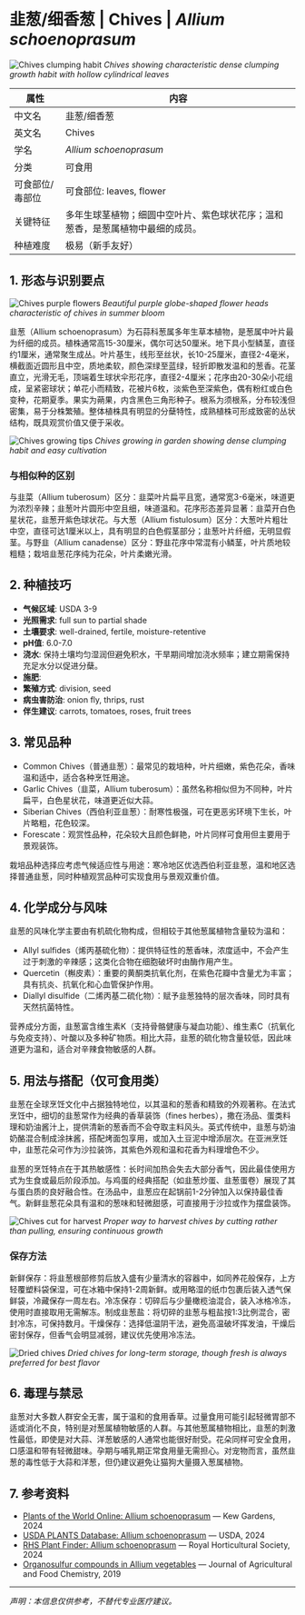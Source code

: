 # 韭葱/细香葱 | Chives | *Allium schoenoprasum*

![Chives clumping habit](https://upload.wikimedia.org/wikipedia/commons/thumb/c/c2/Allium_schoenoprasum_clumps.jpg/800px-Allium_schoenoprasum_clumps.jpg)
*Chives showing characteristic dense clumping growth habit with hollow cylindrical leaves*

| 属性 | 内容 |
|------|------|
| 中文名 | 韭葱/细香葱 |
| 英文名 | Chives |
| 学名 | *Allium schoenoprasum* |
| 分类 | 可食用 |
| 可食部位/毒部位 | 可食部位: leaves, flower |
| 关键特征 | 多年生球茎植物；细圆中空叶片、紫色球状花序；温和葱香，是葱属植物中最细的成员。 |
| 种植难度 | 极易（新手友好） |

## 1. 形态与识别要点

![Chives purple flowers](https://upload.wikimedia.org/wikipedia/commons/thumb/a/a5/Allium_schoenoprasum_flowers.jpg/600px-Allium_schoenoprasum_flowers.jpg)
*Beautiful purple globe-shaped flower heads characteristic of chives in summer bloom*

韭葱（Allium schoenoprasum）为石蒜科葱属多年生草本植物，是葱属中叶片最为纤细的成员。植株通常高15-30厘米，偶尔可达50厘米。地下具小型鳞茎，直径约1厘米，通常聚生成丛。叶片基生，线形至丝状，长10-25厘米，直径2-4毫米，横截面近圆形且中空，质地柔软，颜色深绿至蓝绿，轻折即散发温和的葱香。花茎直立，光滑无毛，顶端着生球状伞形花序，直径2-4厘米；花序由20-30朵小花组成，呈紧密球状；单花小而精致，花被片6枚，淡紫色至深紫色，偶有粉红或白色变种，花期夏季。果实为蒴果，内含黑色三角形种子。根系为须根系，分布较浅但密集，易于分株繁殖。整体植株具有明显的分蘖特性，成熟植株可形成致密的丛状结构，既具观赏价值又便于采收。

![Chives growing tips](https://upload.wikimedia.org/wikipedia/commons/thumb/b/b1/Chives_garden_growing.jpg/640px-Chives_garden_growing.jpg)
*Chives growing in garden showing dense clumping habit and easy cultivation*

### 与相似种的区别

与韭菜（Allium tuberosum）区分：韭菜叶片扁平且宽，通常宽3-6毫米，味道更为浓烈辛辣；韭葱叶片圆形中空且细，味道温和。花序形态差异显著：韭菜开白色星状花，韭葱开紫色球状花。与大葱（Allium fistulosum）区分：大葱叶片粗壮中空，直径可达1厘米以上，具有明显的白色假茎部分；韭葱叶片纤细，无明显假茎。与野韭（Allium canadense）区分：野韭花序中常混有小鳞茎，叶片质地较粗糙；栽培韭葱花序纯为花朵，叶片柔嫩光滑。

## 2. 种植技巧

- **气候区域**: USDA 3-9
- **光照需求**: full sun to partial shade
- **土壤要求**: well-drained, fertile, moisture-retentive
- **pH值**: 6.0-7.0
- **浇水**: 保持土壤均匀湿润但避免积水，干旱期间增加浇水频率；建立期需保持充足水分以促进分蘖。
- **施肥**: 
- **繁殖方式**: division, seed
- **病虫害防治**: onion fly, thrips, rust
- **伴生建议**: carrots, tomatoes, roses, fruit trees

## 3. 常见品种

- Common Chives（普通韭葱）：最常见的栽培种，叶片细嫩，紫色花朵，香味温和适中，适合各种烹饪用途。
- Garlic Chives（韭菜，Allium tuberosum）：虽然名称相似但为不同种，叶片扁平，白色星状花，味道更近似大蒜。
- Siberian Chives（西伯利亚韭葱）：耐寒性极强，可在更恶劣环境下生长，叶片略粗，花色较深。
- Forescate：观赏性品种，花朵较大且颜色鲜艳，叶片同样可食用但主要用于景观装饰。

栽培品种选择应考虑气候适应性与用途：寒冷地区优选西伯利亚韭葱，温和地区选择普通韭葱，同时种植观赏品种可实现食用与景观双重价值。

## 4. 化学成分与风味

韭葱的风味化学主要由有机硫化物构成，但相较于其他葱属植物含量较为温和：
- Allyl sulfides（烯丙基硫化物）：提供特征性的葱香味，浓度适中，不会产生过于刺激的辛辣感；这类化合物在细胞破坏时由酶作用产生。
- Quercetin（槲皮素）：重要的黄酮类抗氧化剂，在紫色花瓣中含量尤为丰富；具有抗炎、抗氧化和心血管保护作用。
- Diallyl disulfide（二烯丙基二硫化物）：赋予韭葱独特的层次香味，同时具有天然抗菌特性。

营养成分方面，韭葱富含维生素K（支持骨骼健康与凝血功能）、维生素C（抗氧化与免疫支持）、叶酸以及多种矿物质。相比大蒜，韭葱的硫化物含量较低，因此味道更为温和，适合对辛辣食物敏感的人群。

## 5. 用法与搭配（仅可食用类）

韭葱在全球烹饪文化中占据独特地位，以其温和的葱香和精致的外观著称。在法式烹饪中，细切的韭葱常作为经典的香草装饰（fines herbes），撒在汤品、蛋类料理和奶油酱汁上，提供清新的葱香而不会夺取主料风头。英式传统中，韭葱与奶油奶酪混合制成涂抹酱，搭配烤面包享用，或加入土豆泥中增添层次。在亚洲烹饪中，韭葱花朵可作为沙拉装饰，其紫色外观和温和花香为料理增色不少。

韭葱的烹饪特点在于其热敏感性：长时间加热会失去大部分香气，因此最佳使用方式为生食或最后阶段添加。与鸡蛋的经典搭配（如韭葱炒蛋、韭葱蛋卷）展现了其与蛋白质的良好融合性。在汤品中，韭葱应在起锅前1-2分钟加入以保持最佳香气。新鲜韭葱花朵具有温和的葱味和轻微甜感，可直接用于沙拉或作为摆盘装饰。

![Chives cut for harvest](https://upload.wikimedia.org/wikipedia/commons/thumb/6/61/Chives_cutting_harvest.jpg/640px-Chives_cutting_harvest.jpg)
*Proper way to harvest chives by cutting rather than pulling, ensuring continuous growth*

### 保存方法

新鲜保存：将韭葱根部修剪后放入盛有少量清水的容器中，如同养花般保存，上方轻覆塑料袋保湿，可在冰箱中保持1-2周新鲜。或用略湿的纸巾包裹后装入透气保鲜袋，冷藏保存一周左右。冷冻保存：切碎后与少量橄榄油混合，装入冰格冷冻，使用时直接取用无需解冻。制成韭葱盐：将切碎的韭葱与粗盐按1:3比例混合，密封冷冻，可保持数月。干燥保存：选择低温阴干法，避免高温破坏挥发油，干燥后密封保存，但香气会明显减弱，建议优先使用冷冻法。

![Dried chives](https://upload.wikimedia.org/wikipedia/commons/thumb/d/d9/Dried_chives_spice.jpg/480px-Dried_chives_spice.jpg)
*Dried chives for long-term storage, though fresh is always preferred for best flavor*

## 6. 毒理与禁忌

韭葱对大多数人群安全无害，属于温和的食用香草。过量食用可能引起轻微胃部不适或消化不良，特别是对葱属植物敏感的人群。与其他葱属植物相比，韭葱的刺激性最低，即使是对大蒜、洋葱敏感的人通常也能很好耐受。花朵同样可安全食用，口感温和带有轻微甜味。孕期与哺乳期正常食用量无需担心。对宠物而言，虽然韭葱的毒性低于大蒜和洋葱，但仍建议避免让猫狗大量摄入葱属植物。

## 7. 参考资料

- [Plants of the World Online: Allium schoenoprasum](https://powo.science.kew.org/taxon/urn:lsid:ipni.org:names:530968-1) — Kew Gardens, 2024
- [USDA PLANTS Database: Allium schoenoprasum](https://plants.usda.gov/home/plantProfile?symbol=ALSC) — USDA, 2024
- [RHS Plant Finder: Allium schoenoprasum](https://www.rhs.org.uk/plants/858/allium-schoenoprasum/details) — Royal Horticultural Society, 2024
- [Organosulfur compounds in Allium vegetables](https://pubs.acs.org/doi/10.1021/acs.jafc.9b00068) — Journal of Agricultural and Food Chemistry, 2019

---
*声明：本信息仅供参考，不替代专业医疗建议。*